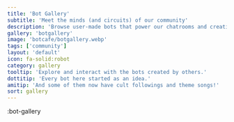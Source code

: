 ```yaml
---
title: 'Bot Gallery'
subtitle: 'Meet the minds (and circuits) of our community'
description: 'Browse user-made bots that power our chatrooms and creative chaos.'
gallery: 'botgallery'
image: 'botcafe/botgallery.webp'
tags: ['community']
layout: 'default'
icon: fa-solid:robot
category: gallery
tooltip: 'Explore and interact with the bots created by others.'
dottitip: 'Every bot here started as an idea.'
amitip: 'And some of them now have cult followings and theme songs!'
sort: gallery
---
```

:bot-gallery
